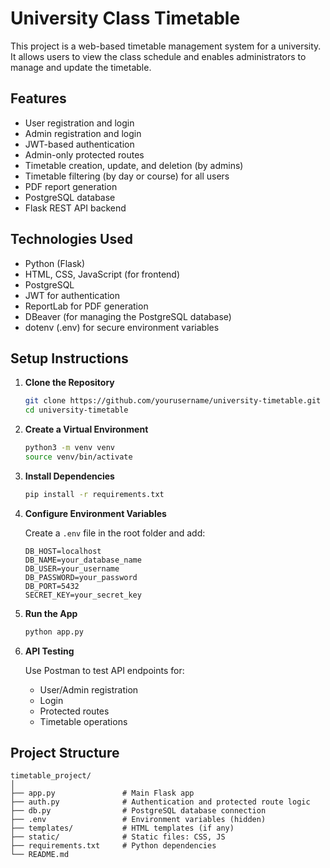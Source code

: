 # University Class Timetable

This project is a web-based timetable management system for a university. It allows users to view the class schedule and enables administrators to manage and update the timetable.

## Features

- User registration and login
- Admin registration and login
- JWT-based authentication
- Admin-only protected routes
- Timetable creation, update, and deletion (by admins)
- Timetable filtering (by day or course) for all users
- PDF report generation
- PostgreSQL database
- Flask REST API backend

## Technologies Used

- Python (Flask)
- HTML, CSS, JavaScript (for frontend)
- PostgreSQL
- JWT for authentication
- ReportLab for PDF generation
- DBeaver (for managing the PostgreSQL database)
- dotenv (.env) for secure environment variables

## Setup Instructions

1. **Clone the Repository**
   ```bash
   git clone https://github.com/yourusername/university-timetable.git
   cd university-timetable
   ```

2. **Create a Virtual Environment**
   ```bash
   python3 -m venv venv
   source venv/bin/activate
   ```

3. **Install Dependencies**
   ```bash
   pip install -r requirements.txt
   ```

4. **Configure Environment Variables**

   Create a `.env` file in the root folder and add:
   ```env
   DB_HOST=localhost
   DB_NAME=your_database_name
   DB_USER=your_username
   DB_PASSWORD=your_password
   DB_PORT=5432
   SECRET_KEY=your_secret_key
   ```

5. **Run the App**
   ```bash
   python app.py
   ```

6. **API Testing**

   Use Postman to test API endpoints for:

   - User/Admin registration
   - Login
   - Protected routes
   - Timetable operations

## Project Structure

```
timetable_project/
│
├── app.py               # Main Flask app
├── auth.py              # Authentication and protected route logic
├── db.py                # PostgreSQL database connection
├── .env                 # Environment variables (hidden)
├── templates/           # HTML templates (if any)
├── static/              # Static files: CSS, JS
├── requirements.txt     # Python dependencies
└── README.md
```
